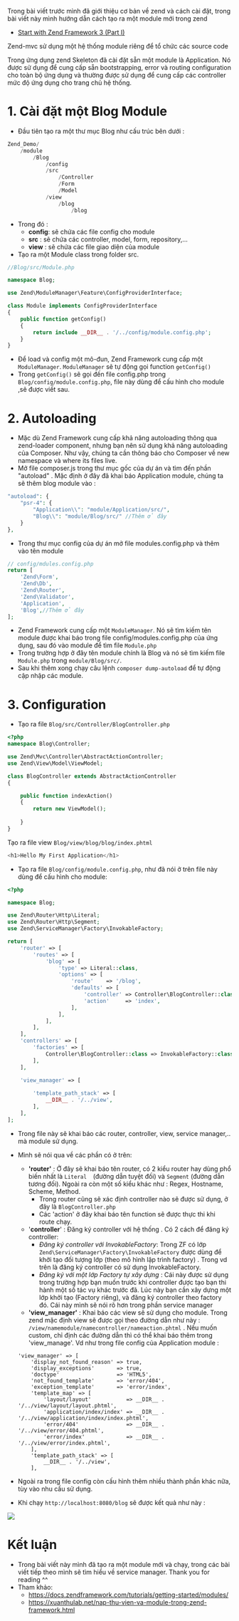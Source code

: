 Trong bài viết trước mình đã giới thiệu cơ bản về zend và cách cài đặt, trong bài viết này mình hướng dẫn cách tạo ra một module mới trong zend
* [Start with Zend Framework 3 (Part I)](https://viblo.asia/p/start-with-zend-framework-3-part-i-1Je5EeDY5nL)

Zend-mvc sử dụng một hệ thống module riêng để tổ chức các source code

Trong ứng dụng zend Skeleton đã cài đặt sẵn một module là Application. Nó được sử dụng để cung cấp sẵn bootstrapping, error và routing configuration cho toàn bộ ứng dụng và thường được sử dụng để cung cấp các controller mức độ ứng dụng cho trang chủ hệ thống.
# 1. Cài đặt một Blog Module
* Đầu tiên tạo ra một thư mục Blog như cấu trúc bên dưới :
```php
Zend_Demo/
    /module
        /Blog
            /config
            /src
                /Controller
                /Form
                /Model
            /view
                /blog
                    /blog
```
* Trong đó :
    * **config**:  sẽ chứa các file config cho module 
    * **src** : sẽ chứa các controller, model, form, repository,...
    * **view** : sẽ chứa các file giao diện của module
* Tạo ra một Module class trong folder src.
```php
//Blog/src/Module.php

namespace Blog;

use Zend\ModuleManager\Feature\ConfigProviderInterface;

class Module implements ConfigProviderInterface
{
    public function getConfig()
    {
        return include __DIR__ . '/../config/module.config.php';
    }
}
```
* Để load và config một mô-đun, Zend Framework cung cấp một `ModuleManager`. `ModuleManager` sẽ tự động gọi function `getConfig()`
* Trong `getConfig()` sẽ gọi đến file config.php trong `Blog/config/module.config.php`, file này dùng để cấu hình cho module ,sẽ được viết sau.
# 2. Autoloading
* Mặc dù Zend Framework cung cấp khả năng autoloading thông qua  zend-loader component, nhưng bạn nên sử dụng khả năng autoloading của Composer. Như vậy, chúng ta cần thông báo cho Composer về new namespace và where its files live.
* Mở file composer.js trong thư mục gốc của dự án và tìm đến phần "autoload" . Mặc định ở đây đã khai báo Application module, chúng ta sẽ thêm blog module vào :
```php
"autoload": {
    "psr-4": {
        "Application\\": "module/Application/src/",
        "Blog\\": "module/Blog/src/" //Thêm ở đây
    }
},
```
* Trong thư mục config của dự án mở file modules.config.php và thêm vào tên module
```php
// config/mdules.config.php
return [
    'Zend\Form',
    'Zend\Db',
    'Zend\Router',
    'Zend\Validator',
    'Application',
    'Blog',//Thêm ở đây
];
```
* Zend Framework cung cấp một `ModuleManager`. Nó sẽ tìm kiếm tên module được khai báo trong file config/modules.config.php của ứng dụng, sau đó vào module để tìm file `Module.php` 
* Trong trường hợp ở đây tên module chính là Blog và nó sẽ tìm kiếm file `Module.php`  trong `module/Blog/src/`. 
* Sau khi thêm xong chạy câu lệnh `composer dump-autoload` để tự động cập nhập các module.
# 3. Configuration
* Tạo ra file `Blog/src/Controller/BlogController.php`
```php
<?php
namespace Blog\Controller;

use Zend\Mvc\Controller\AbstractActionController;
use Zend\View\Model\ViewModel;

class BlogController extends AbstractActionController
{

    public function indexAction()
    {
        return new ViewModel();
        
    }
}
```
Tạo ra file view `Blog/view/blog/blog/index.phtml`
```php
<h1>Hello My First Application</h1>
```
*  Tạo ra file `Blog/config/module.config.php`, như đã nói ở trên file này dùng để cấu hình cho module:
```php
<?php

namespace Blog;

use Zend\Router\Http\Literal;
use Zend\Router\Http\Segment;
use Zend\ServiceManager\Factory\InvokableFactory;

return [
    'router' => [
        'routes' => [
            'blog' => [
                'type' => Literal::class,
                'options' => [
                    'route'    => '/blog',
                    'defaults' => [
                        'controller' => Controller\BlogController::class,
                        'action'     => 'index',
                    ],
                ],
            ],
        ],    
    ],
    'controllers' => [
        'factories' => [
            Controller\BlogController::class => InvokableFactory::class,
        ],
    ],

    'view_manager' => [
        
        'template_path_stack' => [
            __DIR__ . '/../view',
        ],
    ],
];

```
*  Trong file này sẽ khai báo các router, controller, view, service manager,.. mà module sử dụng.
*  Mình sẽ nói qua về các phần có ở trên:
    *  **'router'** : Ở đây sẽ khai báo tên router, có 2 kiểu router hay dùng phổ biến nhất là `Literal  `(đường dẫn tuyệt đối) và `Segment` (đường dẫn tương đối). Ngoài ra còn một số kiểu khác như : Regex, Hostname, Scheme, Method.
        *  Trong router cũng sẽ xác định controller nào sẽ được sử dụng, ở đây là `BlogController.php`
        *  Các 'action' ở đây khai báo tên function sẽ được thực thi khi route chạy.
    *  '**controller**' : Đăng ký controller với hệ thống . Có 2 cách để đăng ký controller: 
        *  *Đăng ký controller với InvokableFactory*: Trong ZF có lớp `Zend\ServiceManager\Factory\InvokableFactory` được dùng để khởi tạo đối tượng lớp (theo mô hình lập trình factory) . Trong vd trên là đăng ký controller có sử dụng InvokableFactory.
        *  *Đăng ký với một lớp Factory tự xây dựng* :  Cái này được sử dụng trong trường hợp bạn muốn trước khi controller được tạo bạn thi hành một số tác vụ khác trước đã. Lúc này bạn cần xây dựng một lớp khởi tạo (Factory riêng), và đăng ký controller theo factory đó.
Cái này mình sẽ nói rõ hơn trong phần service manager
    *  **'view_manager'** :  Khai báo các view sẽ sử dụng cho module. Trong zend mặc định view sẽ được gọi theo đường dẫn như này : ` /view/namemodule/namecontroller/nameaction.phtml` . Nếu muốn custom, chỉ định các đường dẫn thì có thể khai báo thêm trong 'view_manage'. Vd như trong file config của Application module :
    
    ```
    'view_manager' => [
        'display_not_found_reason' => true,
        'display_exceptions'       => true,
        'doctype'                  => 'HTML5',
        'not_found_template'       => 'error/404',
        'exception_template'       => 'error/index',
        'template_map' => [
            'layout/layout'           => __DIR__ . '/../view/layout/layout.phtml',
            'application/index/index' => __DIR__ . '/../view/application/index/index.phtml',
            'error/404'               => __DIR__ . '/../view/error/404.phtml',
            'error/index'             => __DIR__ . '/../view/error/index.phtml',
        ],
        'template_path_stack' => [
            __DIR__ . '/../view',
        ],
    ```
*  Ngoài ra trong file config còn cấu hình thêm nhiều thành phần khác nữa, tùy vào nhu cầu sử dụng.
*  Khi chạy `http://localhost:8080/blog` sẽ được kết quả như này :

![](https://images.viblo.asia/d8a2f22e-217b-4839-83b2-bbfe218f5e2f.png)
# Kết luận
* Trong bài viết này mình đã tạo ra một module mới và chạy, trong các bài viết tiếp theo mình sẽ tìm hiểu về service manager. Thank you for reading ^^
* Tham khảo:
    * https://docs.zendframework.com/tutorials/getting-started/modules/
    * https://xuanthulab.net/nap-thu-vien-va-module-trong-zend-framework.html
